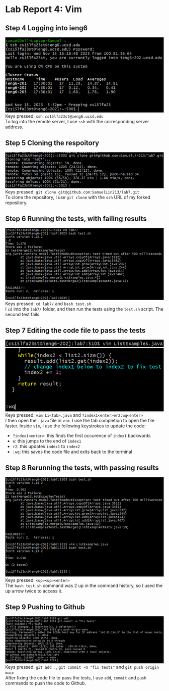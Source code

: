 # Lab Report 4: Vim

## Step 4 Logging into ieng6
![Image](./report4/s1.png)  
Keys pressed: `ssh cs15lfa23st@ieng6.ucsd.edu`  
To log into the remote server, I use `ssh` with the corresponding server address.  

## Step 5 Cloning the respoitory
![Image](./report4/s2.png)  
Keys pressed: `git clone git@github.com:SamuelLin213/lab7.git`  
To clone the repository, I use `git clone` with the `ssh` URL of my forked repository.  

## Step 6 Running the tests, with failing results
![Image](./report4/s3.png)
Keys pressed: `cd lab7/` and `bash test.sh`  
I `cd` into the `lab7/` folder, and then run the tests using the `test.sh` script. The second test fails. 

## Step 7 Editing the code file to pass the tests
![Image](./report4/s4_1.png)
![Image](./report4/s4_2.png)
Keys pressed: `vim Li<tab>.java` and `?index1<enter>er2:wq<enter>`  
I then open the `.java` file in `vim`. I use the tab completion to open the file faster. Inside `vim`, I use the following keystrokes to update the code:  
* `?index1<enter>`: this finds the first occurence of `index1` backwards
*  `e`: this jumps to the end of `index1`
*  `r2`: this updates `index1` to `index2`
*  `:wq`: this saves the code file and exits back to the terminal

## Step 8 Rerunning the tests, with passing results
![Image](./report4/s5.png)
Keys pressed: `<up><up><enter>`  
The `bash test.sh` command was 2 up in the command history, so I used the up arrow twice to access it. 

## Step 9 Pushing to Github
![Image](./report4/s6.png)
Keys pressed: `git add .`, `git commit -m "fix tests"` and `git push origin main`  
After fixing the code file to pass the tests, I use `add`, `commit` and `push` commands to push the code to Github.
